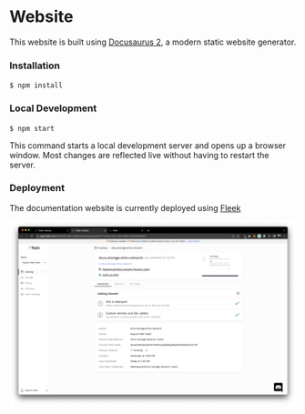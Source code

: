 # Website

This website is built using [Docusaurus 2](https://docusaurus.io/), a modern static website generator.

### Installation

```
$ npm install
```

### Local Development

```
$ npm start
```

This command starts a local development server and opens up a browser window. Most changes are reflected live without having to restart the server.

### Deployment

The documentation website is currently deployed using [Fleek](https://fleek.co/)

![screenshot showing docs website deployed on fleek](../imgs/shiro-storage-docs-deployment.png)

